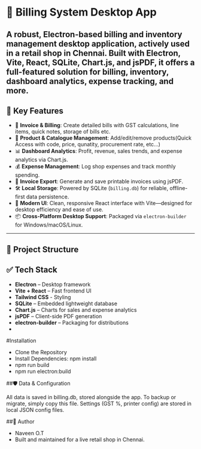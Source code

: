 # 🏪 Billing System Desktop App

A robust, Electron-based billing and inventory management desktop application, actively used in a retail shop in Chennai. Built with **Electron**, **Vite**, **React**, **SQLite**, **Chart.js**, and **jsPDF**, it offers a full-featured solution for billing, inventory, dashboard analytics, expense tracking, and more.
---
## 🚀 Key Features

- 🧾 **Invoice & Billing**: Create detailed bills with GST calculations, line items, quick notes, storage of bills etc.
- 🧰 **Product & Catalogue Management**: Add/edit/remove products(Quick Access with code, price, qunatity, procurement rate, etc...)  
- 📊 **Dashboard Analytics**: Profit, revenue, sales trends, and expense analytics via Chart.js.  
- 💰 **Expense Management**: Log shop expenses and track monthly spending.  
- 📄 **Invoice Export**: Generate and save printable invoices using jsPDF.  
- 🛠️ **Local Storage**: Powered by SQLite (`billing.db`) for reliable, offline-first data persistence.  
- 🎨 **Modern UI**: Clean, responsive React interface with Vite—designed for desktop efficiency and ease of use.  
- 📦 **Cross-Platform Desktop Support**: Packaged via `electron-builder` for Windows/macOS/Linux.

---

## 📂 Project Structure

## ✅ Tech Stack

- **Electron** – Desktop framework  
- **Vite + React** – Fast frontend UI
- **Tailwind CSS** - Styling
- **SQLite** – Embedded lightweight database  
- **Chart.js** – Charts for sales and expense analytics  
- **jsPDF** – Client-side PDF generation  
- **electron-builder** – Packaging for distributions
- 
#Installation
- Clone the Repository
- Install Dependencies: npm install
- npm run build 
- npm run electron:build

##🛡️ Data & Configuration

All data is saved in billing.db, stored alongside the app.
To backup or migrate, simply copy this file.
Settings (GST %, printer config) are stored in local JSON config files.

##👤 Author
- Naveen O.T
- Built and maintained for a live retail shop in Chennai.
